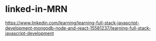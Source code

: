 # linked-in-MRN
https://www.linkedin.com/learning/learning-full-stack-javascript-development-mongodb-node-and-react-15581237/learning-full-stack-javascript-development
